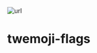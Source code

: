 ![url](https://img.shields.io/badge/current%20flag%20count-18-blue)
# twemoji-flags

<!-- Work time: 1 h 14 min, 22.02.2021 -->
